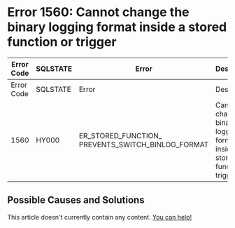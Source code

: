 
# Error 1560: Cannot change the binary logging format inside a stored function or trigger


| Error Code | SQLSTATE | Error | Description |
| --- | --- | --- | --- |
| Error Code | SQLSTATE | Error | Description |
| 1560 | HY000 | ER_STORED_FUNCTION_ PREVENTS_SWITCH_BINLOG_FORMAT | Cannot change the binary logging format inside a stored function or trigger |




## Possible Causes and Solutions


This article doesn't currently contain any content. [You can help!](/en/writing-and-editing-knowledge-base-articles/)

